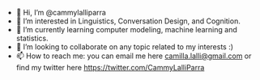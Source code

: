 - 👋 Hi, I’m @cammylalliparra
- 👀 I’m interested in Linguistics, Conversation Design, and Cognition.
- 🌱 I’m currently learning computer modeling, machine learning and statistics.
- 💞️ I’m looking to collaborate on any topic related to my interests :)
- 📫 How to reach me: you can email me here camilla.lalli@gmail.com or find my twitter here https://twitter.com/CammyLalliParra

<!---
cammylalliparra/about is a ✨ special ✨ repository because its `README.md` (this file) appears on your GitHub profile.
You can click the Preview link to take a look at your changes.
--->
